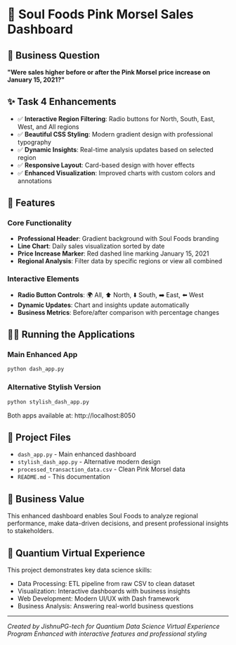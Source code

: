 # 🥨 Soul Foods Pink Morsel Sales Dashboard

## 🎯 Business Question
**"Were sales higher before or after the Pink Morsel price increase on January 15, 2021?"**

## ✨ Task 4 Enhancements
- ✅ **Interactive Region Filtering**: Radio buttons for North, South, East, West, and All regions
- ✅ **Beautiful CSS Styling**: Modern gradient design with professional typography
- ✅ **Dynamic Insights**: Real-time analysis updates based on selected region
- ✅ **Responsive Layout**: Card-based design with hover effects
- ✅ **Enhanced Visualization**: Improved charts with custom colors and annotations

## 📱 Features

### Core Functionality
- **Professional Header**: Gradient background with Soul Foods branding
- **Line Chart**: Daily sales visualization sorted by date
- **Price Increase Marker**: Red dashed line marking January 15, 2021
- **Regional Analysis**: Filter data by specific regions or view all combined

### Interactive Elements
- **Radio Button Controls**: 🌍 All, ⬆️ North, ⬇️ South, ➡️ East, ⬅️ West
- **Dynamic Updates**: Chart and insights update automatically
- **Business Metrics**: Before/after comparison with percentage changes

## 🏃‍♂️ Running the Applications

### Main Enhanced App
```bash
python dash_app.py
```

### Alternative Stylish Version
```bash
python stylish_dash_app.py
```

Both apps available at: http://localhost:8050

## 📁 Project Files
- `dash_app.py` - Main enhanced dashboard
- `stylish_dash_app.py` - Alternative modern design
- `processed_transaction_data.csv` - Clean Pink Morsel data
- `README.md` - This documentation

## 💼 Business Value
This enhanced dashboard enables Soul Foods to analyze regional performance, make data-driven decisions, and present professional insights to stakeholders.

## 🚀 Quantium Virtual Experience
This project demonstrates key data science skills:
- Data Processing: ETL pipeline from raw CSV to clean dataset
- Visualization: Interactive dashboards with business insights
- Web Development: Modern UI/UX with Dash framework
- Business Analysis: Answering real-world business questions

---
*Created by JishnuPG-tech for Quantium Data Science Virtual Experience Program*
*Enhanced with interactive features and professional styling*
